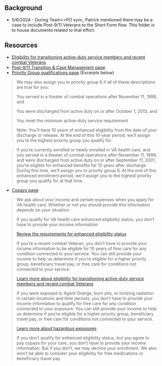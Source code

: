 ## Background
- 5/6/2024 - During Team<>PO sync, Patrick mentioned there may be a case to include Post-9/11 Veterans to the Short Form flow.  This folder is to house documents related to that effort.

## Resources
- [Eligibility for transitioning active-duty service members and recent combat Veterans](https://www.va.gov/health-care/eligibility/active-duty/#enhanced-eligibility-for-retur)
- [Post-9/11 Transition & Case Management page](https://www.va.gov/POST911VETERANS/index.asp)
- [Priority Group qualifications page](https://www.va.gov/health-care/eligibility/priority-groups/) (Excerpts below)
>We may also assign you to priority group 6 if all of these descriptions are true for you:
>
>You served in a theater of combat operations after November 11, 1998, and
>
>You were discharged from active duty on or after October 1, 2013, and
>
>You meet the minimum active-duty service requirement
>
>Note: You’ll have 10 years of enhanced eligibility from the date of your discharge or release. At the end of this 10-year period, we’ll assign you to the highest priority group you qualify for.

>If you’re currently enrolled or newly enrolled in  VA health care, and you served in a theater of combat operations after November 11, 1998, and were discharged from active duty on or after September 11, 2001, you’re eligible for enhanced benefits for 10 years after discharge. During this time, we’ll assign you to priority group 6. At the end of this enhanced enrollment period, we'll assign you to the highest priority group you qualify for at that time.
- [Copays page](https://www.va.gov/health-care/about-va-health-benefits/cost-of-care/)
>We ask about your income and certain expenses when you apply for VA health care. Whether or not you should provide this information depends on your situation:
>
>If you qualify for VA health care enhanced eligibility status, you don’t have to provide your income information. 
>
>[Review the requirements for enhanced eligibility status](https://www.va.gov/health-care/eligibility)
>
>If you’re a recent combat Veteran, you don’t have to provide your income information to be eligible for 10 years of free care for any condition connected to your service. You can still provide your income to help us determine if you’re eligible for a higher priority group, beneficiary travel pay, or free care for conditions not connected to your service.
>
>[Learn more about eligibility for transitioning active-duty service members and recent combat Veterans](https://www.va.gov/health-care/eligibility/active-duty)
>
>If you were exposed to Agent Orange, burn pits, or ionizing radiation in certain locations and time periods, you don’t have to provide your income information to qualify for free care for any condition connected to your exposure. You can still provide your income to help us determine if you’re eligible for a higher priority group, beneficiary travel pay, or free care for conditions not connected to your service.
>
>[Learn more about hazardous exposures](https://www.va.gov/disability/eligibility/hazardous-materials-exposure)
>
>If you don’t qualify for enhanced eligibility status, but you agree to pay copays for your care, you don’t have to provide your income information. But if you don’t, we may decline your enrollment. We also won’t be able to consider your eligibility for free medications or beneficiary travel pay.
